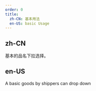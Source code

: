 ```yaml
---
order: 0
title:
  zh-CN: 基本用法
  en-US: basic Usage
---
```


## zh-CN

基本的品名下拉选择。

## en-US

A basic goods by shippers can drop down
